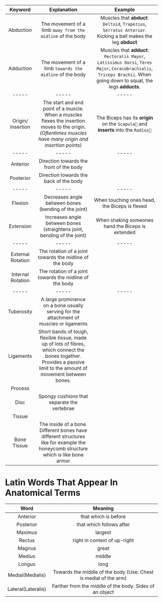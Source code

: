 |Keyword|Explanation|Example
|:-:|:-:|:-:
|Abduction|The movement of a limb `away from the midline` of the body|Muscles that **abduct**: `Deltoid`, `Trapezius`, `Serratus Anterior`. Kicking a ball makes the leg **abduct**
|Adduction|The movement of a limb `towards the midline` of the body|Muscles that **adduct**: `Pectoralis Mayor`, `Latissimus Dorsi`, `Teres Major`, `Coracobrachialis`, `Triceps Brachii`. When going down to squat, the legs **adducts**.
|-----|-----|-----
|Origin/ Insertion|The start and end point of a muscle. When a muscles flexes the insertion moves to the origin. _(Oftentimes muscles have many origin and insertion points)_|The Biceps has its **origin** on the `Scapula🦴` and **inserts** into the `Radius🦴`
|-----|-----|-----
|Anterior|Direction towards the front of the body
|Posterior|Direction towards the back of the body
|-----|-----|-----
|Flexion|Decreases angle between bones (bending of the joint)|When touching ones head, the Biceps is flexed
|Extension|Increases angle between bones (straightens joint, bending of the joint)|When shaking someones hand the Biceps is extended
|-----|-----|-----
|External Rotation|The rotation of a joint towards the midline of the body
|Internal Rotation|The rotation of a joint towards the midline of the body
|-----|-----|-----
|Tuberosity|A large prominence on a bone usually serving for the attachment of muscles or ligaments
|Ligaments|Short bands of tough, flexible tissue, made up of lots of fibres, which connect the bones together. Provides a passive limit to the amount of movement between bones.
|Process|
|Disc|Spongy cushions that separate the vertebrae
|Tissue|
|Bone Tissue|The inside of a bone. Different bones have different structures like for example the honeycomb structure which is like bone armor

# Latin Words That Appear In Anatomical Terms
|Word|Meaning
|:-:|:-:
|Anterior|that which is before
|Posterior|that which follows after
|Maximus|largest
|Rectus|right in context of up-right
|Magnus|great
|Medius|middle
|Longus|long
|Medial(Medialis)|Towards the middle of the body (Use: Chest is medial of the arm)
|Lateral(Lateralis)|Farther from the middle of the body. Sides of an object